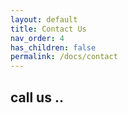 ```yaml
---
layout: default
title: Contact Us
nav_order: 4
has_children: false
permalink: /docs/contact
---
```


## call us ..
